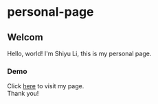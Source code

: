# personal-page
## Welcom

Hello, world! I'm Shiyu Li, this is my personal page.

### Demo 
Click [here](https://shiyuli05.github.io/personal-page/) to visit my page.
<br/>
Thank you!

<br/>
